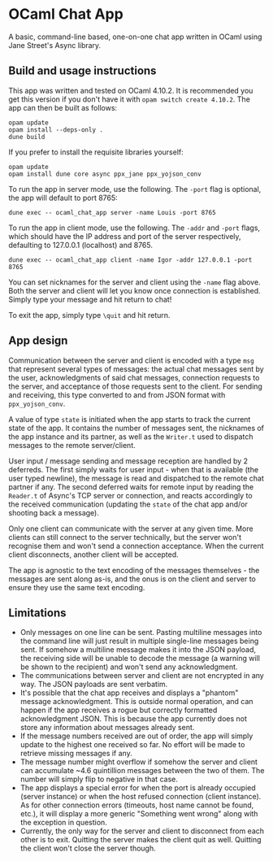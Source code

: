# OCaml Chat App

A basic, command-line based, one-on-one chat app written in OCaml using Jane Street's Async library.


## Build and usage instructions

This app was written and tested on OCaml 4.10.2. It is recommended you get this version if you don't have it with `opam switch create 4.10.2`. The app can then be built as follows:

```
opam update
opam install --deps-only .
dune build
```

If you prefer to install the requisite libraries yourself:

```
opam update
opam install dune core async ppx_jane ppx_yojson_conv
```

To run the app in server mode, use the following. The `-port` flag is optional, the app will default to port 8765:

```
dune exec -- ocaml_chat_app server -name Louis -port 8765
```

To run the app in client mode, use the following. The `-addr` and `-port` flags, which should have the IP address and port of the server respectively, defaulting to 127.0.0.1 (localhost) and 8765.

```
dune exec -- ocaml_chat_app client -name Igor -addr 127.0.0.1 -port 8765
```

You can set nicknames for the server and client using the `-name` flag above. Both the server and client will let you know once connection is established. Simply type your message and hit return to chat!

To exit the app, simply type `\quit` and hit return.


## App design

Communication between the server and client is encoded with a type `msg` that represent several types of messages: the actual chat messages sent by the user, acknowledgments of said chat messages, connection requests to the server, and acceptance of those requests sent to the client. For sending and receiving, this type converted to and from JSON format with `ppx_yojson_conv`.

A value of type `state` is initiated when the app starts to track the current state of the app. It contains the number of messages sent, the nicknames of the app instance and its partner, as well as the `Writer.t` used to dispatch messages to the remote server/client.

User input / message sending and message reception are handled by 2 deferreds. The first simply waits for user input - when that is available (the user typed newline), the message is read and dispatched to the remote chat partner if any. The second deferred waits for remote input by reading the `Reader.t` of Async's TCP server or connection, and reacts accordingly to the received communication (updating the `state` of the chat app and/or shooting back a message).

Only one client can communicate with the server at any given time. More clients can still connect to the server technically, but the server won't recognise them and won't send a connection acceptance. When the current client disconnects, another client will be accepted.

The app is agnostic to the text encoding of the messages themselves - the messages are sent along as-is, and the onus is on the client and server to ensure they use the same text encoding.


## Limitations

- Only messages on one line can be sent. Pasting multiline messages into the command line will just result in multiple single-line messages being sent. If somehow a multiline message makes it into the JSON payload, the receiving side will be unable to decode the message (a warning will be shown to the recipient) and won't send any acknowledgment.
- The communications between server and client are not encrypted in any way. The JSON payloads are sent verbatim.
- It's possible that the chat app receives and displays a "phantom" message acknowledgment. This is outside normal operation, and can happen if the app receives a rogue but correctly formatted acknowledgment JSON. This is because the app currently does not store any information about messages already sent.
- If the message numbers received are out of order, the app will simply update to the highest one received so far. No effort will be made to retrieve missing messages if any.
- The message number might overflow if somehow the server and client can accumulate ~4.6 quintillion messages between the two of them. The number will simply flip to negative in that case.
- The app displays a special error for when the port is already occupied (server instance) or when the host refused connection (client instance). As for other connection errors (timeouts, host name cannot be found, etc.), it will display a more generic "Something went wrong" along with the exception in question.
- Currently, the only way for the server and client to disconnect from each other is to exit. Quitting the server makes the client quit as well. Quitting the client won't close the server though.